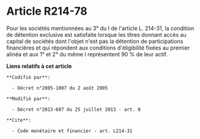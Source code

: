 # Article R214-78

Pour les sociétés mentionnées au 3° du I de l'article L. 214-31, la condition de détention exclusive est satisfaite lorsque
les titres donnant accès au capital de sociétés dont l'objet n'est pas la détention de participations financières et qui
répondent aux conditions d'éligibilité fixées au premier alinéa et aux 1° et 2° du même I représentent 90 % de leur actif.

**Liens relatifs à cet article**

	**Codifié par**:

	  - Décret n°2005-1007 du 2 août 2005

	**Modifié par**:

	  - Décret n°2013-687 du 25 juillet 2013 - art. 8

	**Cite**:

	  - Code monétaire et financier - art. L214-31

